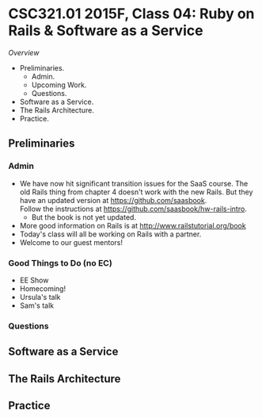 CSC321.01 2015F, Class 04: Ruby on Rails &amp; Software as a Service
====================================================================

_Overview_

* Preliminaries.
    * Admin.
    * Upcoming Work.
    * Questions.
* Software as a Service.
* The Rails Architecture.
* Practice.

Preliminaries
-------------

### Admin

* We have now hit significant transition issues for the SaaS course.
  The old Rails thing from chapter 4 doesn't work with the new Rails.
  But they have an updated version at <https://github.com/saasbook>.  
  Follow the instructions at <https://github.com/saasbook/hw-rails-intro>.
    * But the book is not yet updated.
* More good information on Rails is at <http://www.railstutorial.org/book>
* Today's class will all be working on Rails with a partner.
* Welcome to our guest mentors!

### Good Things to Do (no EC)

* EE Show
* Homecoming!
* Ursula's talk
* Sam's talk

### Questions

Software as a Service
---------------------

The Rails Architecture
----------------------

Practice
--------

